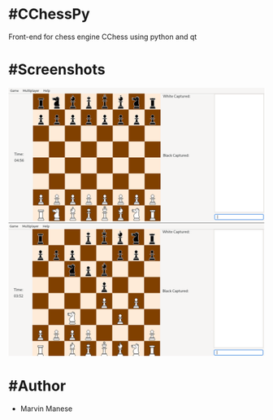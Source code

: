 #CChessPy
=================

Front-end for chess engine CChess using python and qt

#Screenshots
=================
![Screenshot1](screenshot/screenshot1.png)
![Screenshot2](screenshot/screenshot2.png)

#Author
=================
* Marvin Manese 
